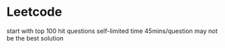 # Leetcode

start with top 100 hit questions 
self-limited time 45mins/question
may not be the best solution
